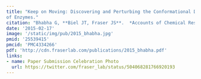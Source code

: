 ```yaml
---
title: "Keep on Moving: Discovering and Perturbing the Conformational Dynamics
of Enzymes."
citation: "Bhabha G, **Biel JT, Fraser JS**.  *Accounts of Chemical Research*. 2015."
date: '2015-02-17'
image: '/static/img/pub/2015_bhabha.jpg'
pmid: '25539415'
pmcid: 'PMC4334266'
pdf: 'http://cdn.fraserlab.com/publications/2015_bhabha.pdf'
links:
- name: Paper Submission Celebration Photo
  url: https://twitter.com/fraser_lab/status/504068281766920193
---
```

